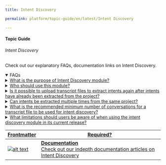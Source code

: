 ```yaml
---
title: Intent Discovery

permalink: platform/topic-guide/en/latest/Intent Discovery

---
```


#### Topic Guide
###### Intent Discovery

 Check out our explanatory FAQs, documentation links on Intent Discovery.

<details open>
  <summary>FAQs
  </summary>
 <a class="nested-accordian-link open" target="_blank" href="https://developer.kore.ai/docs/bots/intent-discovery/">
  <details class="nested-details">
    <summary>What is the purpose of Intent Discovery module?
    </summary>
    
The Intent Discovery feature has been engineered to automate the process of identifying popular intents from past customer interactions. This feature streamlines the creation of intents and offers valuable insights for conversational design. Utilizing this module can significantly decrease the time and resources required to develop a virtual assistant, thereby increasing the chances of a successful implementation of conversational AI technology.
   
   </details>
 
 </a>
 
  <a class="nested-accordian-link open" target="_blank" href="https://developer.kore.ai/docs/bots/intent-discovery/">
  <details class="nested-details">
    <summary>Who should use this module?
    </summary>
    
The Intent Discovery module is intended for organizations or individuals who are looking to implement a chatbot or virtual assistant and want to automate the process of identifying popular intents from past customer interactions. This feature is also useful for organizations or individuals who have already implemented virtual assistants but are not satisfied with the implementation, and are looking to improve it by identifying the most frequently occurring intents and providing valuable insights for conversational design.
   
   </details>
 
 </a>
 
 <a class="nested-accordian-link open" target="_blank" href="https://developer.kore.ai/docs/bots/intent-discovery/">
  <details class="nested-details">
    <summary>Is it possible to upload transcript files to extract intents again after intents have already been extracted from the project?
    </summary>
    
Once intents have been extracted from a project, it is not possible to re-extract them by uploading new transcript files.

   
   </details>
 
 </a>
 <a class="nested-accordian-link open" target="_blank" href="https://developer.kore.ai/docs/bots/intent-discovery/">
  <details class="nested-details">
    <summary>Can intents be extracted multiple times from the same project? 
    </summary>
    No, once intents are extracted from a project, you cannot re-extract the intents.
   </details>
 
 </a>
 <a class="nested-accordian-link open" target="_blank" href="https://developer.kore.ai/docs/bots/intent-discovery/">
  <details class="nested-details">
    <summary>What is the recommended minimum number of conversations for a transcript file to be used for intent discovery?
   </summary>
    There is no specific number of conversations required for a transcript file to be used for intent discovery, but the file size should not exceed 1 MB.
   </details>
 
 </a>
 
  <a class="nested-accordian-link" target="_blank" href="https://developer.kore.ai/docs/bots/intent-discovery/">
  <details class="nested-details">
    <summary>What limitations should users be aware of when using the intent discovery module in its current release?
   </summary>
    The intent discovery module is currently in its beta version. Below are the limitations:
   
    
   - The maximum number of projects per bot is limited to 2.
   - The maximum size of a transcript file that can be uploaded is 1 MB.
   - Only 5 transcript files can be uploaded per project.
   - The current release does not support tags and entities.
   - Currently only available for English Language.
</details>
 </a>
 
 
 <a class="doc-link" target="_blank" href="https://developer.kore.ai/docs/bots/intent-discovery/">

| Frontmatter | Required? |
|-------------|-------------|
| ![alt text](images/docIcon.svg "Title") | **Documentation**  <br /> Check out our indepth documentation articles on Intent Discovery | 


</a>

